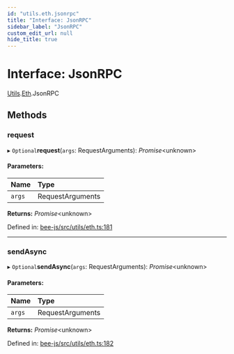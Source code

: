 ```yaml
---
id: "utils.eth.jsonrpc"
title: "Interface: JsonRPC"
sidebar_label: "JsonRPC"
custom_edit_url: null
hide_title: true
---
```


# Interface: JsonRPC

[Utils](../modules/utils.md).[Eth](../modules/utils.eth.md).JsonRPC

## Methods

### request

▸ `Optional`**request**(`args`: RequestArguments): *Promise*<unknown\>

#### Parameters:

Name | Type |
:------ | :------ |
`args` | RequestArguments |

**Returns:** *Promise*<unknown\>

Defined in: [bee-js/src/utils/eth.ts:181](https://github.com/ethersphere/bee-js/blob/9a547fe/src/utils/eth.ts#L181)

___

### sendAsync

▸ `Optional`**sendAsync**(`args`: RequestArguments): *Promise*<unknown\>

#### Parameters:

Name | Type |
:------ | :------ |
`args` | RequestArguments |

**Returns:** *Promise*<unknown\>

Defined in: [bee-js/src/utils/eth.ts:182](https://github.com/ethersphere/bee-js/blob/9a547fe/src/utils/eth.ts#L182)
